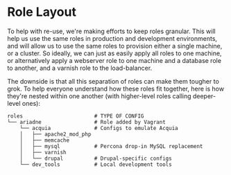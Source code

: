 Role Layout
===========

To help with re-use, we're making efforts to keep roles granular. This
will help us use the same roles in production and development
environments, and will allow us to use the same roles to provision
either a single machine, or a cluster. So ideally, we can just as
easily apply all roles to one machine, or alternatively apply a
webserver role to one machine and a database role to another, and a
varnish role to the load-balancer.

The downside is that all this separation of roles can make them tougher
to grok. To help everyone understand how these roles fit together, here
is how they're nested within one another (with higher-level roles
calling deeper-level ones):

    roles                       # TYPE OF CONFIG
    └── ariadne                 # Role added by Vagrant
        └── acquia              # Configs to emulate Acquia
        │   ├── apache2_mod_php
        │   ├── memcache
        │   ├── mysql           # Percona drop-in MySQL replacement
        │   ├── varnish
        │   └── drupal          # Drupal-specific configs
        └── dev_tools           # Local development tools
